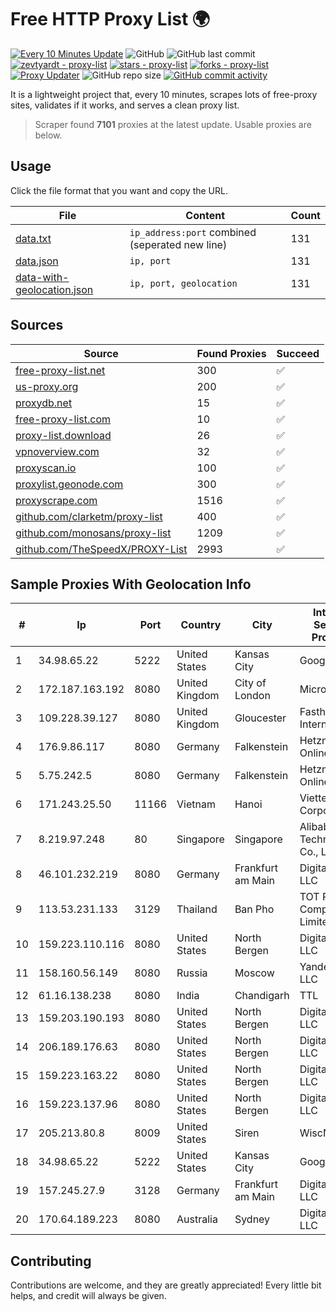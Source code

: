 
# Free HTTP Proxy List 🌍

[![Every 10 Minutes Update](https://github.com/mertguvencli/http-proxy-list/actions/workflows/main.yml/badge.svg?branch=main)](https://github.com/mertguvencli/http-proxy-list/actions/workflows/main.yml)
![GitHub](https://img.shields.io/github/license/mertguvencli/http-proxy-list)
![GitHub last commit](https://img.shields.io/github/last-commit/mertguvencli/http-proxy-list)
[![zevtyardt - proxy-list](https://img.shields.io/static/v1?label=zevtyardt&message=proxy-list&color=blue&logo=github)](https://github.com/zevtyardt/proxy-list "Go to GitHub repo")
[![stars - proxy-list](https://img.shields.io/github/stars/zevtyardt/proxy-list?style=social)](https://github.com/zevtyardt/proxy-list)
[![forks - proxy-list](https://img.shields.io/github/forks/zevtyardt/proxy-list?style=social)](https://github.com/zevtyardt/proxy-list)
[![Proxy Updater](https://github.com/zevtyardt/proxy-list/workflows/Proxy%20Updater/badge.svg)](https://github.com/zevtyardt/proxy-list/actions?query=workflow:"Proxy+Updater")
![GitHub repo size](https://img.shields.io/github/repo-size/zevtyardt/proxy-list)
[![GitHub commit activity](https://img.shields.io/github/commit-activity/m/zevtyardt/proxy-list?logo=commits)](https://github.com/zevtyardt/proxy-list/commits/main)

It is a lightweight project that, every 10 minutes, scrapes lots of free-proxy sites, validates if it works, and serves a clean proxy list.

> Scraper found **7101** proxies at the latest update. Usable proxies are below.

## Usage

Click the file format that you want and copy the URL.

|File|Content|Count|
|----|-------|-----|
|[data.txt](https://raw.githubusercontent.com/mertguvencli/http-proxy-list/main/proxy-list/data.txt)|`ip_address:port` combined (seperated new line)|131|
|[data.json](https://raw.githubusercontent.com/mertguvencli/http-proxy-list/main/proxy-list/data.json)|`ip, port`|131|
|[data-with-geolocation.json](https://raw.githubusercontent.com/mertguvencli/http-proxy-list/main/proxy-list/data-with-geolocation.json)|`ip, port, geolocation`|131|

## Sources

|Source|Found Proxies|Succeed|
|------|-------------|-------|
|[free-proxy-list.net](https://free-proxy-list.net)|300|✅|
|[us-proxy.org](https://www.us-proxy.org)|200|✅|
|[proxydb.net](http://proxydb.net)|15|✅|
|[free-proxy-list.com](https://free-proxy-list.com/?page=&port=&type%5B%5D=http&type%5B%5D=https&up_time=0&search=Search)|10|✅|
|[proxy-list.download](https://www.proxy-list.download/HTTP)|26|✅|
|[vpnoverview.com](https://vpnoverview.com/privacy/anonymous-browsing/free-proxy-servers)|32|✅|
|[proxyscan.io](https://www.proxyscan.io)|100|✅|
|[proxylist.geonode.com](https://proxylist.geonode.com/api/proxy-list?limit=300&page=1&sort_by=lastChecked&sort_type=desc&protocols=http,https)|300|✅|
|[proxyscrape.com](https://api.proxyscrape.com/v2/?request=displayproxies&protocol=http&timeout=10000&country=all&ssl=all&anonymity=all)|1516|✅|
|[github.com/clarketm/proxy-list](https://raw.githubusercontent.com/clarketm/proxy-list/master/proxy-list-raw.txt)|400|✅|
|[github.com/monosans/proxy-list](https://raw.githubusercontent.com/monosans/proxy-list/main/proxies/http.txt)|1209|✅|
|[github.com/TheSpeedX/PROXY-List](https://raw.githubusercontent.com/TheSpeedX/PROXY-List/master/http.txt)|2993|✅|


## Sample Proxies With Geolocation Info

|#|Ip|Port|Country|City|Internet Service Provider|
|-|--|----|-------|----|-------------------------|
|1|34.98.65.22|5222|United States|Kansas City|Google LLC|
|2|172.187.163.192|8080|United Kingdom|City of London|Microsoft|
|3|109.228.39.127|8080|United Kingdom|Gloucester|Fasthosts Internet Ltd|
|4|176.9.86.117|8080|Germany|Falkenstein|Hetzner Online GmbH|
|5|5.75.242.5|8080|Germany|Falkenstein|Hetzner Online GmbH|
|6|171.243.25.50|11166|Vietnam|Hanoi|Viettel Corporation|
|7|8.219.97.248|80|Singapore|Singapore|Alibaba (US) Technology Co., Ltd.|
|8|46.101.232.219|8080|Germany|Frankfurt am Main|DigitalOcean, LLC|
|9|113.53.231.133|3129|Thailand|Ban Pho|TOT Public Company Limited|
|10|159.223.110.116|8080|United States|North Bergen|DigitalOcean, LLC|
|11|158.160.56.149|8080|Russia|Moscow|Yandex.Cloud LLC|
|12|61.16.138.238|8080|India|Chandigarh|TTL|
|13|159.203.190.193|8080|United States|North Bergen|DigitalOcean, LLC|
|14|206.189.176.63|8080|United States|North Bergen|DigitalOcean, LLC|
|15|159.223.163.22|8080|United States|North Bergen|DigitalOcean, LLC|
|16|159.223.137.96|8080|United States|North Bergen|DigitalOcean, LLC|
|17|205.213.80.8|8009|United States|Siren|WiscNet|
|18|34.98.65.22|5222|United States|Kansas City|Google LLC|
|19|157.245.27.9|3128|Germany|Frankfurt am Main|DigitalOcean, LLC|
|20|170.64.189.223|8080|Australia|Sydney|DigitalOcean, LLC|



## Contributing

Contributions are welcome, and they are greatly appreciated! Every
little bit helps, and credit will always be given.

